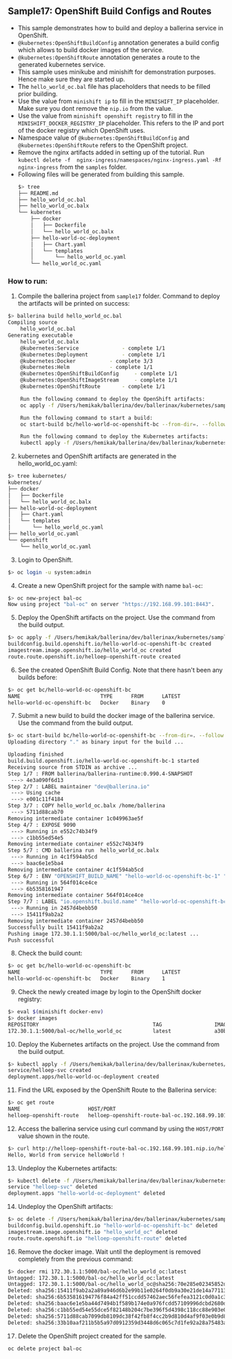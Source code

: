 ## Sample17: OpenShift Build Configs and Routes

- This sample demonstrates how to build and deploy a ballerina service in OpenShift.
- `@kubernetes:OpenShiftBuildConfig` annotation generates a build config which allows to build docker images of the 
service.
- `@kubernetes:OpenShiftRoute` annotation generates a route to the generated kubernetes service.
- This sample uses minikube and minishift for demonstration purposes. Hence make sure they are started up.
- The `hello_world_oc.bal` file has placeholders that needs to be filled prior building.
- Use the value from `minishift ip` to fill in the `MINISHIFT_IP` placeholder. Make sure you dont remove the `nip.io` 
from the value.
- Use the value from `minishift openshift registry` to fill in the `MINISHIFT_DOCKER_REGISTRY_IP` placeholder. This 
refers to the IP and port of the docker registry which OpenShift uses. 
- Namespace value of `@kubernetes:OpenShiftBuildConfig` and `@kubernetes:OpenShiftRoute` refers to the OpenShift 
project.
- Remove the nginx artifacts added in setting up of the tutorial. Run `kubectl delete -f 
nginx-ingress/namespaces/nginx-ingress.yaml -Rf nginx-ingress` from the `samples` folder.
- Following files will be generated from building this sample.
    ```bash 
    $> tree
    ├── README.md
    ├── hello_world_oc.bal
    ├── hello_world_oc.balx
    └── kubernetes
        ├── docker
        │   ├── Dockerfile
        │   └── hello_world_oc.balx
        ├── hello-world-oc-deployment
        │   ├── Chart.yaml
        │   └── templates
        │       └── hello_world_oc.yaml
        └── hello_world_oc.yaml
  
    ```
### How to run:

1. Compile the ballerina project from `sample17` folder. Command to deploy the artifacts will be printed on success:
```bash
$> ballerina build hello_world_oc.bal
Compiling source
    hello_world_oc.bal
Generating executable
    hello_world_oc.balx
	@kubernetes:Service 			 - complete 1/1
	@kubernetes:Deployment 			 - complete 1/1
	@kubernetes:Docker 			 - complete 3/3
	@kubernetes:Helm 			 - complete 1/1
	@kubernetes:OpenShiftBuildConfig 	 - complete 1/1
	@kubernetes:OpenShiftImageStream 	 - complete 1/1
	@kubernetes:OpenShiftRoute 		 - complete 1/1

	Run the following command to deploy the OpenShift artifacts:
	oc apply -f /Users/hemikak/ballerina/dev/ballerinax/kubernetes/samples/sample17/kubernetes/openshift

	Run the following command to start a build:
	oc start-build bc/hello-world-oc-openshift-bc --from-dir=. --follow

	Run the following command to deploy the Kubernetes artifacts:
	kubectl apply -f /Users/hemikak/ballerina/dev/ballerinax/kubernetes/samples/sample17/kubernetes
```

2. kubernetes and OpenShift artifacts are generated in the hello_world_oc.yaml: 
```bash
$> tree kubernetes/
kubernetes/
├── docker
│   ├── Dockerfile
│   └── hello_world_oc.balx
├── hello-world-oc-deployment
│   ├── Chart.yaml
│   └── templates
│       └── hello_world_oc.yaml
├── hello_world_oc.yaml
└── openshift
    └── hello_world_oc.yaml

```
3. Login to OpenShift.
```bash
$> oc login -u system:admin
```

4. Create a new OpenShift project for the sample with name `bal-oc`:
```bash
$> oc new-project bal-oc
Now using project "bal-oc" on server "https://192.168.99.101:8443".
```

5. Deploy the OpenShift artifacts on the project. Use the command from the build output.
```bash
$> oc apply -f /Users/hemikak/ballerina/dev/ballerinax/kubernetes/samples/sample17/kubernetes/openshift
buildconfig.build.openshift.io/hello-world-oc-openshift-bc created
imagestream.image.openshift.io/hello_world_oc created
route.route.openshift.io/helloep-openshift-route created
```

6. See the created OpenShift Build Config. Note that there hasn't been any builds before:
```bash
$> oc get bc/hello-world-oc-openshift-bc
NAME                          TYPE      FROM      LATEST
hello-world-oc-openshift-bc   Docker    Binary    0
```

7. Submit a new build to build the docker image of the ballerina service. Use the command from the build output.
```bash
$> oc start-build bc/hello-world-oc-openshift-bc --from-dir=. --follow
Uploading directory "." as binary input for the build ...

Uploading finished
build.build.openshift.io/hello-world-oc-openshift-bc-1 started
Receiving source from STDIN as archive ...
Step 1/7 : FROM ballerina/ballerina-runtime:0.990.4-SNAPSHOT
 ---> 4e3a090f6d13
Step 2/7 : LABEL maintainer "dev@ballerina.io"
 ---> Using cache
 ---> e001c11f4184
Step 3/7 : COPY hello_world_oc.balx /home/ballerina
 ---> 5711d88cab70
Removing intermediate container 1c049963ae5f
Step 4/7 : EXPOSE 9090
 ---> Running in e552c74b34f9
 ---> c1bb55ed54e5
Removing intermediate container e552c74b34f9
Step 5/7 : CMD ballerina run  hello_world_oc.balx
 ---> Running in 4c1f594ab5cd
 ---> baac6e1e5ba4
Removing intermediate container 4c1f594ab5cd
Step 6/7 : ENV "OPENSHIFT_BUILD_NAME" "hello-world-oc-openshift-bc-1" "OPENSHIFT_BUILD_NAMESPACE" "bal-oc"
 ---> Running in 564f014ce4ce
 ---> 6b5358161947
Removing intermediate container 564f014ce4ce
Step 7/7 : LABEL "io.openshift.build.name" "hello-world-oc-openshift-bc-1" "io.openshift.build.namespace" "bal-oc"
 ---> Running in 2457d4bebb50
 ---> 15411f9ab2a2
Removing intermediate container 2457d4bebb50
Successfully built 15411f9ab2a2
Pushing image 172.30.1.1:5000/bal-oc/hello_world_oc:latest ...
Push successful
```

8. Check the build count:
```bash
$> oc get bc/hello-world-oc-openshift-bc
NAME                          TYPE      FROM      LATEST
hello-world-oc-openshift-bc   Docker    Binary    1
```

9. Check the newly created image by login to the OpenShift docker registry: 
```bash
$> eval $(minishift docker-env)
$> docker images
REPOSITORY                                     TAG                 IMAGE ID            CREATED             SIZE
172.30.1.1:5000/bal-oc/hello_world_oc          latest              a30b89ffc635        24 seconds ago      135MB
```

10. Deploy the Kubernetes artifacts on the project. Use the command from the build output. 
```bash
$> kubectl apply -f /Users/hemikak/ballerina/dev/ballerinax/kubernetes/samples/sample17/kubernetes
service/helloep-svc created
deployment.apps/hello-world-oc-deployment created
```

11. Find the URL exposed by the OpenShift Route to the Ballerina service:
```bash
$> oc get route
NAME                      HOST/PORT                                       PATH      SERVICES      PORT      TERMINATION   WILDCARD
helloep-openshift-route   helloep-openshift-route-bal-oc.192.168.99.101             helloep-svc   9090                    None
```

12. Access the ballerina service using curl command by using the `HOST/PORT` value shown in the route.
```bash
$> curl http://helloep-openshift-route-bal-oc.192.168.99.101.nip.io/helloWorld/sayHello
Hello, World from service helloWorld !
```

13. Undeploy the Kubernetes artifacts:
```bash
$> kubectl delete -f /Users/hemikak/ballerina/dev/ballerinax/kubernetes/samples/sample17/kubernetes
service "helloep-svc" deleted
deployment.apps "hello-world-oc-deployment" deleted
```

14. Undeploy the OpenShift artifacts:
```bash
$> oc delete -f /Users/hemikak/ballerina/dev/ballerinax/kubernetes/samples/sample17/kubernetes/openshift
buildconfig.build.openshift.io "hello-world-oc-openshift-bc" deleted
imagestream.image.openshift.io "hello_world_oc" deleted
route.route.openshift.io "helloep-openshift-route" deleted
```

16. Remove the docker image. Wait until the deployment is removed completely from the previous command:
```bash
$> docker rmi 172.30.1.1:5000/bal-oc/hello_world_oc:latest
Untagged: 172.30.1.1:5000/bal-oc/hello_world_oc:latest
Untagged: 172.30.1.1:5000/bal-oc/hello_world_oc@sha256:70e285e02345852d1dd12c0f6b03f744c138d7c247694ff6f72d381cd02a5856
Deleted: sha256:15411f9ab2a2a89a946d6b2e99b11e0264f0db9a30e21de14a77113fa155dfc3
Deleted: sha256:6b535816194776f84a42ff51ccdd57462aec56fefea3121c0d0a1c3343497edc
Deleted: sha256:baac6e1e5ba44d7494b1f589b174e0a976fcdd57109996dcbd2680d8576a45fd
Deleted: sha256:c1bb55ed54e55dce5f82148b204c7be396f5d4398c118cc88e903e06e1e9f28d
Deleted: sha256:5711d88cab7099db8109dc38f42fb8f4cc2b9d810d4af9f03e0b9d85a76e54fe
Deleted: sha256:33b10aaf211b5b5a97d0912359d3448d6c065c7d1fe92a28a75483a20e5081f8
```

17. Delete the OpenShift project created for the sample.
```bash
oc delete project bal-oc
```
